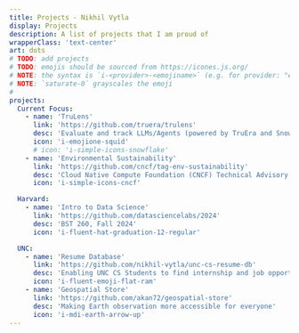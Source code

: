 ```yaml
---
title: Projects - Nikhil Vytla
display: Projects
description: A list of projects that I am proud of
wrapperClass: 'text-center'
art: dots
# TODO: add projects
# TODO: emojis should be sourced from https://icones.js.org/
# NOTE: the syntax is `i-<provider>-<emojiname>` (e.g. for provider: "emojione" and emojiname: "squid" --> `i-emojione-squid`)
# NOTE: `saturate-0` grayscales the emoji
#
projects:
  Current Focus:
    - name: 'TruLens'
      link: 'https://github.com/truera/trulens'
      desc: 'Evaluate and track LLMs/Agents (powered by TruEra and Snowflake)'
      icon: 'i-emojione-squid'
      # icon: 'i-simple-icons-snowflake'
    - name: 'Environmental Sustainability'
      link: 'https://github.com/cncf/tag-env-sustainability'
      desc: 'Cloud Native Compute Foundation (CNCF) Technical Advisory Group (TAG)'
      icon: 'i-simple-icons-cncf'

  Harvard:
    - name: 'Intro to Data Science'
      link: 'https://github.com/datasciencelabs/2024'
      desc: 'BST 260, Fall 2024'
      icon: 'i-fluent-hat-graduation-12-regular'

  UNC:
    - name: 'Resume Database'
      link: 'https://github.com/nikhil-vytla/unc-cs-resume-db'
      desc: 'Enabling UNC CS Students to find internship and job opportunities'
      icon: 'i-fluent-emoji-flat-ram'
    - name: 'Geospatial Store'
      link: 'https://github.com/akan72/geospatial-store'
      desc: 'Making Earth observation more accessible for everyone'
      icon: 'i-mdi-earth-arrow-up'
---
```


<!-- @layout-full-width -->
<ListProjects :projects="frontmatter.projects" />
